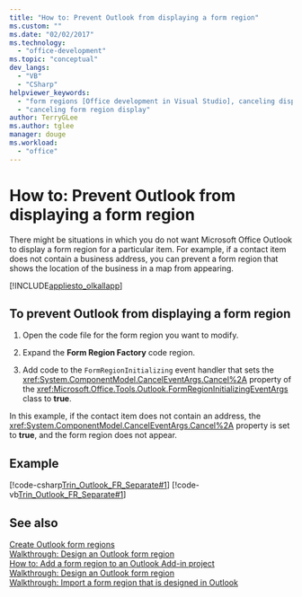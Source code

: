 ```yaml
---
title: "How to: Prevent Outlook from displaying a form region"
ms.custom: ""
ms.date: "02/02/2017"
ms.technology: 
  - "office-development"
ms.topic: "conceptual"
dev_langs: 
  - "VB"
  - "CSharp"
helpviewer_keywords: 
  - "form regions [Office development in Visual Studio], canceling display"
  - "canceling form region display"
author: TerryGLee
ms.author: tglee
manager: douge
ms.workload: 
  - "office"
---
```

# How to: Prevent Outlook from displaying a form region
  There might be situations in which you do not want Microsoft Office Outlook to display a form region for a particular item. For example, if a contact item does not contain a business address, you can prevent a form region that shows the location of the business in a map from appearing.  
  
 [!INCLUDE[appliesto_olkallapp](../vsto/includes/appliesto-olkallapp-md.md)]  
  
## To prevent Outlook from displaying a form region  
  
1.  Open the code file for the form region you want to modify.  
  
2.  Expand the **Form Region Factory** code region.  
  
3.  Add code to the `FormRegionInitializing` event handler that sets the <xref:System.ComponentModel.CancelEventArgs.Cancel%2A> property of the <xref:Microsoft.Office.Tools.Outlook.FormRegionInitializingEventArgs> class to **true**.  
  
 In this example, if the contact item does not contain an address, the <xref:System.ComponentModel.CancelEventArgs.Cancel%2A> property is set to **true**, and the form region does not appear.  
  
## Example  
 [!code-csharp[Trin_Outlook_FR_Separate#1](../vsto/codesnippet/CSharp/Trin_Outlook_FR_Separate_O12/MapIt.cs#1)]
 [!code-vb[Trin_Outlook_FR_Separate#1](../vsto/codesnippet/VisualBasic/Trin_Outlook_FR_Separate_O12/MapIt.vb#1)]  
  
## See also  
 [Create Outlook form regions](../vsto/creating-outlook-form-regions.md)   
 [Walkthrough: Design an Outlook form region](../vsto/walkthrough-designing-an-outlook-form-region.md)   
 [How to: Add a form region to an Outlook Add-in project](../vsto/how-to-add-a-form-region-to-an-outlook-add-in-project.md)   
 [Walkthrough: Design an Outlook form region](../vsto/walkthrough-designing-an-outlook-form-region.md)   
 [Walkthrough: Import a form region that is designed in Outlook](../vsto/walkthrough-importing-a-form-region-that-is-designed-in-outlook.md)  
  
  